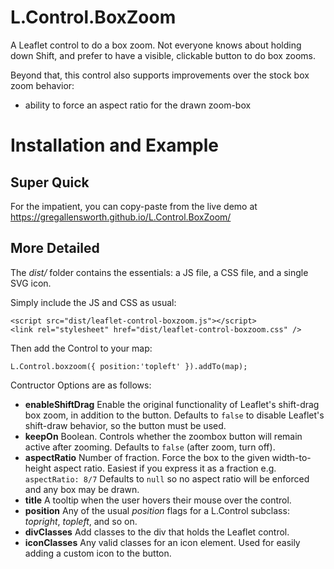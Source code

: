 # L.Control.BoxZoom

A Leaflet control to do a box zoom. Not everyone knows about holding down Shift, and prefer to have a visible, clickable button to do box zooms.

Beyond that, this control also supports improvements over the stock box zoom behavior:
* ability to force an aspect ratio for the drawn zoom-box


# Installation and Example

## Super Quick

For the impatient, you can copy-paste from the live demo at https://gregallensworth.github.io/L.Control.BoxZoom/

## More Detailed

The _dist/_  folder contains the essentials: a JS file, a CSS file, and a single SVG icon.

Simply include the JS and CSS as usual:

    <script src="dist/leaflet-control-boxzoom.js"></script>
    <link rel="stylesheet" href="dist/leaflet-control-boxzoom.css" />

Then add the Control to your map:

    L.Control.boxzoom({ position:'topleft' }).addTo(map);

Contructor Options are as follows:

* **enableShiftDrag** Enable the original functionality of Leaflet's shift-drag box zoom, in addition to the button. Defaults to `false` to disable Leaflet's shift-draw behavior, so the button must be used.
* **keepOn** Boolean. Controls whether the zoombox button will remain active after zooming. Defaults to `false` (after zoom, turn off).
* **aspectRatio** Number of fraction. Force the box to the given width-to-height aspect ratio. Easiest if you express it as a fraction e.g. `aspectRatio: 8/7` Defaults to `null` so no aspect ratio will be enforced and any box may be drawn.
* **title** A tooltip when the user hovers their mouse over the control.
* **position** Any of the usual _position_ flags for a L.Control subclass: *topright*, *topleft*, and so on.
* **divClasses** Add classes to the div that holds the Leaflet control.
* **iconClasses** Any valid classes for an icon element. Used for easily adding a custom icon to the button.
